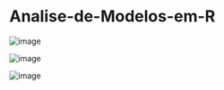 # Analise-de-Modelos-em-R

![image](https://user-images.githubusercontent.com/68341068/156226723-61dece98-8b34-4f25-8fff-f73864ce14dc.png)


![image](https://user-images.githubusercontent.com/68341068/156226993-027d8ee8-5394-474a-8af2-ffa7d9aaaa2a.png)


![image](https://user-images.githubusercontent.com/68341068/156226377-aa3150aa-6f6b-4757-b365-1798f62f714c.png)
